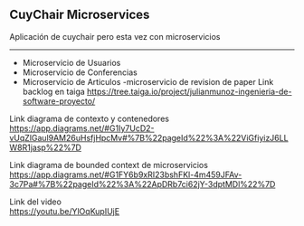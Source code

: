 ## CuyChair Microservices
Aplicación de cuychair pero esta vez con microservicios  

---
- Microservicio de Usuarios
- Microservicio de Conferencias
- Microservicio de Articulos
-microservicio de revision de paper
Link backlog en taiga
https://tree.taiga.io/project/julianmunoz-ingenieria-de-software-proyecto/


Link diagrama de contexto y contenedores
https://app.diagrams.net/#G1Iy7UcD2-vUqZlGaul9AM26uHsfjHpcMv#%7B%22pageId%22%3A%22ViGfiyizJ6LLW8R1jasp%22%7D

Link diagrama de bounded context de microservicios
https://app.diagrams.net/#G1FY6b9xRI23bshFKl-4m459JFAv-3c7Pa#%7B%22pageId%22%3A%22ApDRb7ci62jY-3dptMDl%22%7D

Link del video  
https://youtu.be/YlOqKupIUjE
